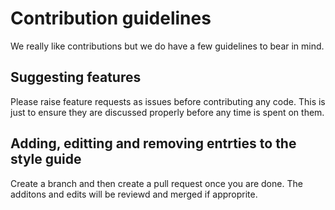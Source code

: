 # Contribution guidelines

We really like contributions but we do have a few guidelines to bear in mind.

## Suggesting features

Please raise feature requests as issues before contributing any code.
This is just to ensure they are discussed properly before any time is spent on them.

## Adding, editting and removing entrties to the style guide

Create a branch and then create a pull request once you are done. The additons and edits will be reviewd and merged if approprite.
